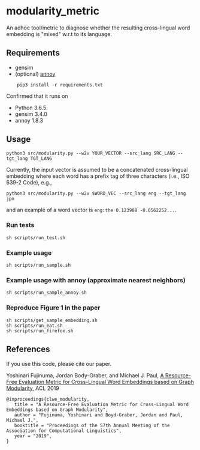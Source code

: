 # modularity_metric
An adhoc tool/metric to diagnose whether the resulting cross-lingual word embedding is "mixed" w.r.t to its language. 

## Requirements
* gensim
* (optional) [annoy](https://github.com/spotify/annoy)
```
    pip3 install -r requirements.txt
```

Confirmed that it runs on 
* Python 3.6.5.
* gensim 3.4.0
* annoy 1.8.3

## Usage
```
python3 src/modularity.py --w2v YOUR_VECTOR --src_lang SRC_LANG --tgt_lang TGT_LANG
```
Currently, the input vector is assumed to be a concatenated cross-lingual embedding where each word has a prefix tag of three characters (i.e., ISO 639-2 Code), e.g., 
```
python3 src/modularity.py --w2v $WORD_VEC --src_lang eng --tgt_lang jpn
```
and an example of a word vector is `eng:the 0.123988 -0.0562252...`. 

### Run tests
```
sh scripts/run_test.sh
```

### Example usage
```
sh scripts/run_sample.sh
```

### Example usage with annoy (approximate nearest neighbors)
```
sh scripts/run_sample_annoy.sh
```

### Reproduce Figure 1 in the paper
```
sh scripts/get_sample_embedding.sh
sh scripts/run_eat.sh
sh scripts/run_firefox.sh
```

## References
If you use this code, please cite our paper.

Yoshinari Fujinuma, Jordan Body-Graber, and Michael J. Paul, [A Resource-Free Evaluation Metric for Cross-Lingual Word Embeddings based on Graph Modularity](https://arxiv.org/abs/1906.01926), ACL 2019
```
@inproceedings{clwe_modularity,
   title = "A Resource-Free Evaluation Metric for Cross-Lingual Word Embeddings based on Graph Modularity",
   author = "Fujinuma, Yoshinari and Boyd-Graber, Jordan and Paul, Michael J.",
   booktitle = "Proceedings of the 57th Annual Meeting of the Association for Computational Linguistics",
   year = "2019",
}
```
